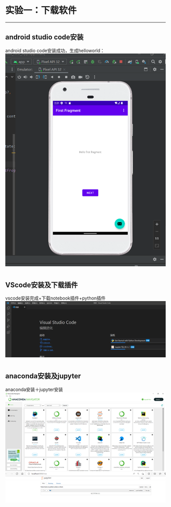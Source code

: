 # 实验一：下载软件 #
---
## android studio code安装 ##
android studio code安装成功，生成helloworld：
![android studio code安装成功](./picture/1.1.png)
#
## VScode安装及下载插件 ##
vscode安装完成+下载notebook插件+python插件
![](./picture/1.2.PNG)
#
## anaconda安装及jupyter ##
anaconda安装＋jupyter安装
![](./picture/1.3.PNG)
![](./picture/1.4.PNG)

